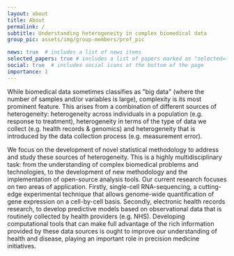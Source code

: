 ```yaml
---
layout: about
title: About
permalink: /
subtitle: Understanding heterogeneity in complex biomedical data
group_pic: assets/img/group-members/prof_pic

news: true  # includes a list of news items
selected_papers: true # includes a list of papers marked as "selected={true}"
social: true  # includes social icons at the bottom of the page
importance: 1
---
```




While biomedical data sometimes classifies as "big data" (where the number of samples and/or variables is large), complexity is its most prominent feature. This arises from a combination of different sources of heterogeneity: heterogeneity across individuals in a population (e.g. response to treatment), heterogeneity in terms of the type of data we collect (e.g. health records & genomics) and heterogeneity that is introduced by the data collection process (e.g. measurement error). 


We focus on the development of novel statistical methodology to address and study these sources of heterogeneity. This is a highly multidisciplinary task: from the understanding of complex biomedical problems and technologies, to the development of new methodology and the implementation of open-source analysis tools. Our current research focuses on two areas of application. Firstly, single-cell RNA-sequencing, a cutting-edge experimental technique that allows genome-wide quantification of gene expression on a cell-by-cell basis. Secondly, electronic health records research, to develop predictive models based on observational data that is routinely collected by health providers (e.g. NHS). Developing computational tools that can make full advantage of the rich information provided by these data sources is ought to improve our understanding of health and disease, playing an important role in precision medicine initiatives.

